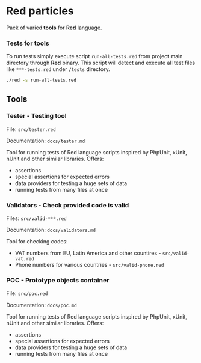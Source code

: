 # Red particles

Pack of varied **tools** for **Red** language.

### Tests for tools

To run tests simply execute script `run-all-tests.red` from project main directory through **Red** binary.
This script will detect and execute all test files like `***-tests.red` under `/tests` directory.

```bash
./red -s run-all-tests.red
```

## Tools 
 
### **Tester** - Testing tool

File: `src/tester.red`

Documentation: `docs/tester.md`

Tool for running tests of Red language scripts inspired by PhpUnit, xUnit, nUnit and other similar libraries. Offers:

- assertions
- special assertions for expected errors
- data providers for testing a huge sets of data
- running tests from many files at once

### **Validators** - Check provided code is valid

Files: `src/valid-***.red`

Documentation: `docs/validators.md`

Tool for checking codes:

- VAT numbers from EU, Latin America and other countires - `src/valid-vat.red`
- Phone numbers for various countries - `src/valid-phone.red`

### **POC** - Prototype objects container

File: `src/poc.red`

Documentation: `docs/poc.md`

Tool for running tests of Red language scripts inspired by PhpUnit, xUnit, nUnit and other similar libraries. Offers:

- assertions
- special assertions for expected errors
- data providers for testing a huge sets of data
- running tests from many files at once
